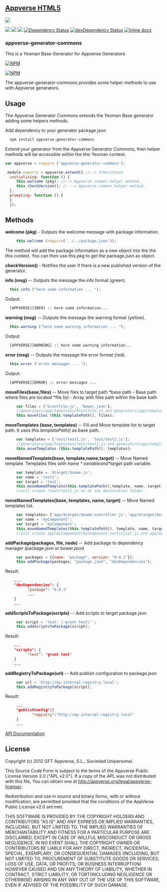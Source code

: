 
## [Appverse HTML5](http://appverse.org/)
![](http://appversed.files.wordpress.com/2012/12/logo.png)

![](https://img.shields.io/npm/v/appverse-generator-commons.svg) ![](https://img.shields.io/npm/dm/appverse-generator-commons.svg) ![](https://img.shields.io/npm/l/appverse-generator-commons.svg)
[![Dependency Status](https://img.shields.io/david/appverse/appverse-generator-commons.svg?style=flat-square)](https://david-dm.org/appverse/appverse-generator-commons)
[![devDependency Status](https://img.shields.io/david/dev/appverse/appverse-generator-commons.svg?style=flat-square)](https://david-dm.org/appverse/appverse-generator-commons#info=devDependencies)
[![Inline docs](http://inch-ci.org/github/appverse/appverse-generator-commons.svg)](http://inch-ci.org/github/appverse/appverse-generator-commons)

### appverse-generator-commons
This is a Yeoman Base Generator for Appverse Generators

[![NPM](https://nodei.co/npm/appverse-generator-commons.png)](https://nodei.co/npm/appverse-generator-commons/)

[![NPM](https://nodei.co/npm-dl/appverse-generator-commons.png?months=1)](https://nodei.co/npm/appverse-generator-commons)

The appverse-generator-commons provides some helper methods to use with Appverse generators.

Usage
------
The Appverse Generator Commons extends the Yeoman Base generator adding some helpers methods.

Add dependency to your generator package.json

```bash
  npm install appverse-generator-commons
```

Extend your generator from the Appverse Generator Commons, then helper methods will be accessible within the *this* Yeoman context.

```javascript
var appverse = require ('appverse-generator-commons');

 module.exports = appverse.extend({ //--> Inheritance
  initializing: function () {
     this.welcome (pkg); //--> Appverse common helper method.
     this.checkVersion(); // --> Appverse common helper method.
  },
  prompting: function () {
  }
  });
```

Methods
-------

  **welcome (pkg)** - Outputs the welcome message with package information.

```javascript
     this.welcome (require('../../package.json'));
```
  The method will add the package information as a new object into the the *this* context. You can then use *this.pkg* to get the package.json as object.

  **checkVersion()** - Notifies the user if there is a new published version of the generator.

  **info (msg)** -- Outputs the message the info format (green).

```javascript
  this.info ("here some information ... ");    
```

Output:

```bash
  [APPVERSE][INFO] :: here some information...
```

  **warning (msg)** -- Outputs the message the warning format (yellow).

```javascript
  this.warning ("here some warning information ... ");    
```

Output:

```bash
  [APPVERSE][WARNING] :: here some warning information...
```

  **error (msg)** -- Outputs the message the error format (red).

```javascript
  this.error ("error messages ... ");    
```

Output:

```bash
  [APPVERSE][ERROR] :: error messages ...
```  

  **moveFiles(base,files)** -- Move files to target path
    *base path - Base path where files are located
    *file list - Array with files path within the base bath

```javascript
     var files = ['Gruntfile.js', 'bower.json'];
     //generators/app/templates/Gruntfile.js and generators/app/templates/bower.json
     this.moveFiles (this.templatePath(), files);
```     

  **moveTemplates (base, templates)** --  Fill and Move template list to target path. It uses *this.templatePath()* as base path.

```javascript
     var templates = ['test/test1,js', 'test/test2.js'];
     //generators/app/templates/test/test1.js and generators/app/templates/test/test2.js
     this.moveTemplates (this.templatePath(), templates);
```    

  **moveNamedTemplate(base, template,name,target)** --  Move Named template. Templates files with *$name* variable and *$target* path variable.

```javascript
     var template = '$target/$name.js';
     var name = 'test1';  
     var target = 'test';
     this.moveNamedTemplate(this.templatePath(),template, name, target);
     //will create /test/test1.js on at the destination folder.
```     

   **moveNamedTemplates(base, templates, name, target)** -- Move Named templates list.

```javascript
     var templates= ['app/$target/$name-controller.js','app/$target/$name-module.js'];
     var name = 'myComponent';  
     var target = 'myComponent';
     this.moveNamedTemplates(this.templatePath(), template, name, target);
     //will create app/myComponent/myComponent-controller.js and app/myComponent/myComponent-model.js at the destination folder.
```  

   **addPackage(packages, file, node)** -- Add package to dependency manager  (package.json or bower.json)

```javascript
     var packages = [{name: "package", version: "0.0.1"}];
     this.addPackage(packages, "package.json", "devDependencies");
```
Result:

```json
    ...
    "devDependencies": {
          "package": "0.0.1"
          ...
    }
    ...
```

   **addScriptsToPackage(scripts)** -- Add scripts to target package.json

```javascript
     var script = 'test: \'grunt test\'';
     this.addScriptsToPackage(script);
```
Result:

```json
    ...
    "scripts": {
          "test": 'grunt test'
    }
    ...
```

   **addRegistryToPackage(url)** -- Add publish configuration to package.json

```javascript
     var url = 'http://my-internal-registry.local';
     this.addRegistryToPackage(script);
```
Result:

```json
     ...
     "publishConfig":{
            "registry":"http://my-internal-registry.local"
     }
     ...
```
[API Documentation](api/documentation.md)

## License

Copyright (c) 2012 GFT Appverse, S.L., Sociedad Unipersonal.

 This Source  Code Form  is subject to the  terms of  the Appverse Public License
 Version 2.0  ("APL v2.0").  If a copy of  the APL  was not  distributed with this
 file, You can obtain one at <http://appverse.org/legal/appverse-license/>.

 Redistribution and use in  source and binary forms, with or without modification,
 are permitted provided that the  conditions  of the  AppVerse Public License v2.0
 are met.

 THIS SOFTWARE IS PROVIDED BY THE  COPYRIGHT HOLDERS  AND CONTRIBUTORS "AS IS" AND
 ANY EXPRESS  OR IMPLIED WARRANTIES, INCLUDING, BUT  NOT LIMITED TO,   THE IMPLIED
 WARRANTIES   OF  MERCHANTABILITY   AND   FITNESS   FOR A PARTICULAR  PURPOSE  ARE
 DISCLAIMED. EXCEPT IN CASE OF WILLFUL MISCONDUCT OR GROSS NEGLIGENCE, IN NO EVENT
 SHALL THE  COPYRIGHT OWNER  OR  CONTRIBUTORS  BE LIABLE FOR ANY DIRECT, INDIRECT,
 INCIDENTAL,  SPECIAL,   EXEMPLARY,  OR CONSEQUENTIAL DAMAGES  (INCLUDING, BUT NOT
 LIMITED TO,  PROCUREMENT OF SUBSTITUTE  GOODS OR SERVICES;  LOSS OF USE, DATA, OR
 PROFITS; OR BUSINESS INTERRUPTION) HOWEVER CAUSED AND ON ANY THEORY OF LIABILITY,
 WHETHER IN CONTRACT, STRICT LIABILITY, OR TORT(INCLUDING NEGLIGENCE OR OTHERWISE)
 ARISING  IN  ANY WAY OUT  OF THE USE  OF THIS  SOFTWARE,  EVEN  IF ADVISED OF THE
 POSSIBILITY OF SUCH DAMAGE.
